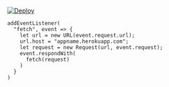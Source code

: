 ﻿[![Deploy](https://www.herokucdn.com/deploy/button.png)](https://dashboard.heroku.com/new?template=https://github.com/uilr/o.git)

```
addEventListener(
  "fetch", event => {
    let url = new URL(event.request.url);
    url.host = "appname.herokuapp.com";
    let request = new Request(url, event.request);
    event.respondWith(
      fetch(request)
    )
  }
)
```
